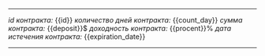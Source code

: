 ________________________________________
*id контракта:* {{id}}
*количество дней контракта:* {{count_day}}
*сумма контракта:* {{deposit}}$
*доходность контракта:* {{procent}}%
*дата истечения контракта:* {{expiration_date}}
________________________________________